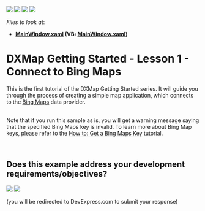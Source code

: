 <!-- default badges list -->
![](https://img.shields.io/endpoint?url=https://codecentral.devexpress.com/api/v1/VersionRange/128571059/12.1.4%2B)
[![](https://img.shields.io/badge/Open_in_DevExpress_Support_Center-FF7200?style=flat-square&logo=DevExpress&logoColor=white)](https://supportcenter.devexpress.com/ticket/details/E3606)
[![](https://img.shields.io/badge/📖_How_to_use_DevExpress_Examples-e9f6fc?style=flat-square)](https://docs.devexpress.com/GeneralInformation/403183)
[![](https://img.shields.io/badge/💬_Leave_Feedback-feecdd?style=flat-square)](#does-this-example-address-your-development-requirementsobjectives)
<!-- default badges end -->
<!-- default file list -->
*Files to look at*:

* **[MainWindow.xaml](./CS/MainWindow.xaml) (VB: [MainWindow.xaml](./VB/MainWindow.xaml))**
<!-- default file list end -->
# DXMap Getting Started - Lesson 1 - Connect to Bing Maps


<p>This is the first tutorial of the DXMap Getting Started series. It will guide you through the process of creating a simple map application, which connects to the <u>Bing Maps</u> data provider.</p><p><br />
Note that if you run this sample as is, you will get a warning message saying that the specified Bing Maps key is invalid. To learn more about Bing Map keys, please refer to the <a href="http://help.devexpress.com/#WPF/CustomDocument10974"><u>How to: Get a Bing Maps Key</u></a> tutorial.</p>

<br/>


<!-- feedback -->
## Does this example address your development requirements/objectives?

[<img src="https://www.devexpress.com/support/examples/i/yes-button.svg"/>](https://www.devexpress.com/support/examples/survey.xml?utm_source=github&utm_campaign=wpf-map-connect-to-bing-maps&~~~was_helpful=yes) [<img src="https://www.devexpress.com/support/examples/i/no-button.svg"/>](https://www.devexpress.com/support/examples/survey.xml?utm_source=github&utm_campaign=wpf-map-connect-to-bing-maps&~~~was_helpful=no)

(you will be redirected to DevExpress.com to submit your response)
<!-- feedback end -->
